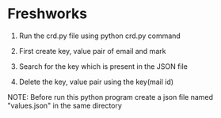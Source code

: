 # Freshworks

1. Run the crd.py file using python crd.py command

2. First create key, value pair of email and mark

3. Search for the key which is present in the JSON file

4. Delete the key, value pair using the key(mail id) 

NOTE: Before run this python program create a json file named "values.json" in the same directory
